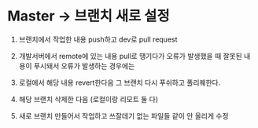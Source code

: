 # Master -> 브랜치 새로 설정

1. 브랜치에서 작업한 내용 push하고 dev로 pull request

2. 개발서버에서 remote에 있는 내용 pull로 땡기다가 오류가 발생했을 때 잘못된 내용이 푸시돼서 오류가 발생하는 경우에는

3. 로컬에서 해당 내용 revert한다음 그 브랜치 다시 푸쉬하고 풀리퀘한다.

4. 해당 브랜치 삭제한 다음 (로컬이랑 리모트 둘 다)

5. 새로 브랜치 만들어서 작업하고 쓰잘데기 없는 파일들 같이 안 올리게 수정